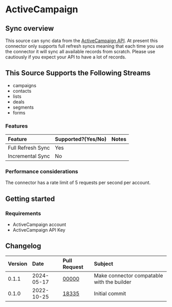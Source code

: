 # ActiveCampaign

## Sync overview

This source can sync data from the [ActiveCampaign API](https://developers.activecampaign.com/reference/overview). At present this connector only supports full refresh syncs meaning that each time you use the connector it will sync all available records from scratch. Please use cautiously if you expect your API to have a lot of records.

## This Source Supports the Following Streams

- campaigns
- contacts
- lists
- deals
- segments
- forms

### Features

| Feature           | Supported?\(Yes/No\) | Notes |
| :---------------- | :------------------- | :---- |
| Full Refresh Sync | Yes                  |       |
| Incremental Sync  | No                   |       |

### Performance considerations

The connector has a rate limit of 5 requests per second per account.

## Getting started

### Requirements

- ActiveCampaign account
- ActiveCampaign API Key

## Changelog

| Version | Date       | Pull Request                                             | Subject                                    |
| :------ | :--------- | :------------------------------------------------------- | :----------------------------------------- |
| 0.1.1   | 2024-05-17 | [00000](https://github.com/airbytehq/airbyte/pull/00000) | Make connector compatable with the builder |
| 0.1.0   | 2022-10-25 | [18335](https://github.com/airbytehq/airbyte/pull/18335) | Initial commit                             |
